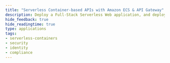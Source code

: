 ```yaml
---
title: "Serverless Container-based APIs with Amazon ECS & API Gateway"
description: Deploy a Full-Stack Serverless Web application, and deploy it with Terraform & CloudFormation on LocalStack
hide_feedback: true
hide_readingtime: true
type: applications
tags:
- serverless-containers
- security
- identity
- compliance
---
```

